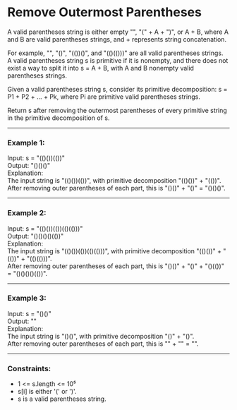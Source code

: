 # Remove Outermost Parentheses

A valid parentheses string is either empty "", "(" + A + ")", or A + B, where A and B are valid parentheses strings, and + represents string concatenation.

For example, "", "()", "(())()", and "(()(()))" are all valid parentheses strings.  
A valid parentheses string s is primitive if it is nonempty, and there does not exist a way to split it into s = A + B, with A and B nonempty valid parentheses strings.

Given a valid parentheses string s, consider its primitive decomposition: s = P1 + P2 + ... + Pk, where Pi are primitive valid parentheses strings.

Return s after removing the outermost parentheses of every primitive string in the primitive decomposition of s.

---

### Example 1:

Input: s = "(()())(())"  
Output: "()()()"  
Explanation:  
The input string is "(()())(())", with primitive decomposition "(()())" + "(())".  
After removing outer parentheses of each part, this is "()()" + "()" = "()()()".

---

### Example 2:

Input: s = "(()())(())(()(()))"  
Output: "()()()()(())"  
Explanation:  
The input string is "(()())(())(()(()))", with primitive decomposition "(()())" + "(())" + "(()(()))".  
After removing outer parentheses of each part, this is "()()" + "()" + "()(())" = "()()()()(())".

---

### Example 3:

Input: s = "()()"  
Output: ""  
Explanation:  
The input string is "()()", with primitive decomposition "()" + "()".  
After removing outer parentheses of each part, this is "" + "" = "".

---

### Constraints:

- 1 <= s.length <= 10⁵  
- s[i] is either '(' or ')'.  
- s is a valid parentheses string.
